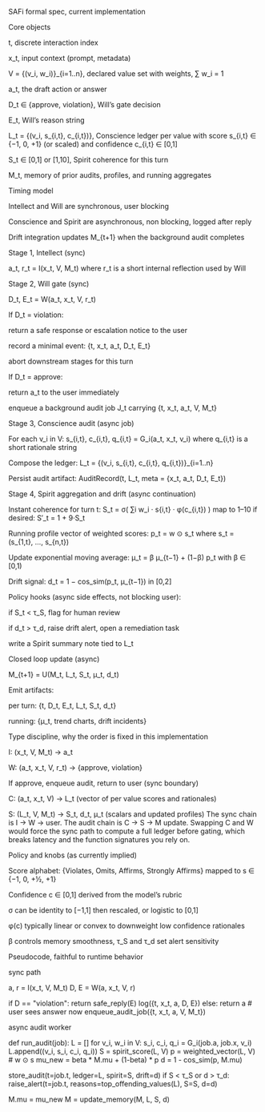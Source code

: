 SAFi formal spec, current implementation

Core objects

t, discrete interaction index

x_t, input context (prompt, metadata)

V = {(v_i, w_i)}_{i=1..n}, declared value set with weights, ∑ w_i = 1

a_t, the draft action or answer

D_t ∈ {approve, violation}, Will’s gate decision

E_t, Will’s reason string

L_t = {(v_i, s_{i,t}, c_{i,t})}, Conscience ledger per value with score s_{i,t} ∈ {−1, 0, +1} (or scaled) and confidence c_{i,t} ∈ [0,1]

S_t ∈ [0,1] or [1,10], Spirit coherence for this turn

M_t, memory of prior audits, profiles, and running aggregates


Timing model

Intellect and Will are synchronous, user blocking

Conscience and Spirit are asynchronous, non blocking, logged after reply

Drift integration updates M_{t+1} when the background audit completes


Stage 1, Intellect (sync)

a_t, r_t = I(x_t, V, M_t) where r_t is a short internal reflection used by Will


Stage 2, Will gate (sync)

D_t, E_t = W(a_t, x_t, V, r_t)

If D_t = violation:

return a safe response or escalation notice to the user

record a minimal event: {t, x_t, a_t, D_t, E_t}

abort downstream stages for this turn


If D_t = approve:

return a_t to the user immediately

enqueue a background audit job J_t carrying {t, x_t, a_t, V, M_t}



Stage 3, Conscience audit (async job)

For each v_i in V: s_{i,t}, c_{i,t}, q_{i,t} = G_i(a_t, x_t, v_i) where q_{i,t} is a short rationale string

Compose the ledger: L_t = {(v_i, s_{i,t}, c_{i,t}, q_{i,t})}_{i=1..n}

Persist audit artifact: AuditRecord(t, L_t, meta = {x_t, a_t, D_t, E_t})


Stage 4, Spirit aggregation and drift (async continuation)

Instant coherence for turn t: S_t = σ( ∑i w_i · s{i,t} · φ(c_{i,t}) ) map to 1–10 if desired: S′_t = 1 + 9·S_t

Running profile vector of weighted scores: p_t = w ⊙ s_t  where s_t = (s_{1,t}, …, s_{n,t})

Update exponential moving average: μ_t = β μ_{t−1} + (1−β) p_t  with β ∈ [0,1)

Drift signal: d_t = 1 − cos_sim(p_t, μ_{t−1})  in [0,2]

Policy hooks (async side effects, not blocking user):

if S_t < τ_S, flag for human review

if d_t > τ_d, raise drift alert, open a remediation task

write a Spirit summary note tied to L_t



Closed loop update (async)

M_{t+1} = U(M_t, L_t, S_t, μ_t, d_t)

Emit artifacts:

per turn: {t, D_t, E_t, L_t, S_t, d_t}

running: {μ_t, trend charts, drift incidents}



Type discipline, why the order is fixed in this implementation

I: (x_t, V, M_t) → a_t

W: (a_t, x_t, V, r_t) → {approve, violation}

If approve, enqueue audit, return to user (sync boundary)

C: (a_t, x_t, V) → L_t  (vector of per value scores and rationales)

S: (L_t, V, M_t) → S_t, d_t, μ_t  (scalars and updated profiles) The sync chain is I → W → user. The audit chain is C → S → M update. Swapping C and W would force the sync path to compute a full ledger before gating, which breaks latency and the function signatures you rely on.


Policy and knobs (as currently implied)

Score alphabet: {Violates, Omits, Affirms, Strongly Affirms} mapped to s ∈ {−1, 0, +½, +1}

Confidence c ∈ [0,1] derived from the model’s rubric

σ can be identity to [−1,1] then rescaled, or logistic to [0,1]

φ(c) typically linear or convex to downweight low confidence rationales

β controls memory smoothness, τ_S and τ_d set alert sensitivity


Pseudocode, faithful to runtime behavior

sync path

a, r = I(x_t, V, M_t) D, E = W(a, x_t, V, r)

if D == "violation": return safe_reply(E) log({t, x_t, a, D, E}) else: return a                      # user sees answer now enqueue_audit_job({t, x_t, a, V, M_t})

async audit worker

def run_audit(job): L = [] for v_i, w_i in V: s_i, c_i, q_i = G_i(job.a, job.x, v_i) L.append((v_i, s_i, c_i, q_i)) S = spirit_score(L, V) p = weighted_vector(L, V)         # w ⊙ s mu_new = beta * M.mu + (1-beta) * p d = 1 - cos_sim(p, M.mu)

store_audit(t=job.t, ledger=L, spirit=S, drift=d)
if S < τ_S or d > τ_d:
    raise_alert(t=job.t, reasons=top_offending_values(L), S=S, d=d)

M.mu = mu_new
M = update_memory(M, L, S, d)

